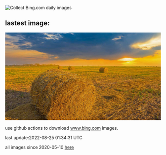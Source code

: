 ![Collect Bing.com daily images](https://github.com/counter2015/bing-daily-images/workflows/Collect%20Bing.com%20daily%20images/badge.svg)
## lastest image:
![](images/WheatField.jpg)

use github actions to download www.bing.com images.

last update:2022-08-25 01:34:31 UTC

all images since 2020-05-10 [here](https://github.com/counter2015/bing-daily-images/tree/master/images) 
